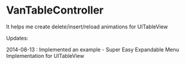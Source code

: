 VanTableController
==================

It helps me create delete/insert/reload animations for UITableView 

Updates:

2014-08-13 : Implemented an example - Super Easy Expandable Menu Implementation for UITableView
